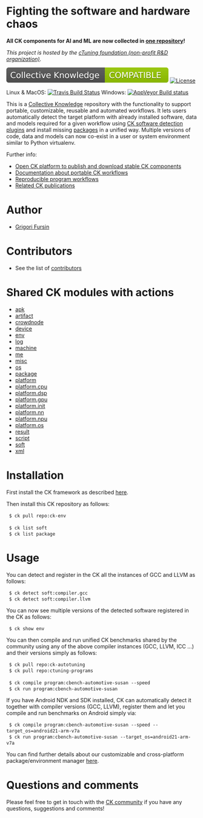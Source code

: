 Fighting the software and hardware chaos
========================================

**All CK components for AI and ML are now collected in [one repository](https://github.com/ctuning/ck-mlops)!**

*This project is hosted by the [cTuning foundation (non-profit R&D organization)](https://cTuning.org).*

[![compatibility](https://github.com/ctuning/ck-guide-images/blob/master/ck-compatible.svg)](https://github.com/ctuning/ck)
[![License](https://img.shields.io/badge/License-BSD%203--Clause-blue.svg)](https://opensource.org/licenses/BSD-3-Clause)

Linux & MacOS: [![Travis Build Status](https://travis-ci.org/ctuning/ck-env.svg?branch=master)](https://travis-ci.org/ctuning/ck-env)
Windows: [![AppVeyor Build status](https://ci.appveyor.com/api/projects/status/github/ctuning/ck-env?branch=master&svg=true)](https://ci.appveyor.com/project/ens-lg4/ck-env)

This is a [Collective Knowledge](https://github.com/ctuning/ck) repository
with the functionality to support portable, customizable, reusable and automated workflows.
It lets users automatically detect the target platform with already installed software, data and models
required for a given workflow using [CK software detection plugins](https://cKnowledge.io/c/soft)
and install missing [packages](https://cKnowledge.io/c/package) in a unified way.
Multiple versions of code, data and models can now co-exist in a user or system environment
similar to Python virtualenv. 

Further info:
* [Open CK platform to publish and download stable CK components](https://cKnowledge.io)
* [Documentation about portable CK workflows](https://github.com/ctuning/ck/wiki/Portable-workflows)
* [Reproducible program workflows](https://cKnowledge.io/c/program)
* [Related CK publications](https://github.com/ctuning/ck/wiki/Publications)

Author
======
* [Grigori Fursin](https://fursin.net)

Contributors
============
* See the list of [contributors](https://github.com/ctuning/ck-env/blob/master/CONTRIBUTIONS)

Shared CK modules with actions
==============================

* [apk](https://cKnowledge.io/c/module/apk)
* [artifact](https://cKnowledge.io/c/module/artifact)
* [crowdnode](https://cKnowledge.io/c/module/crowdnode)
* [device](https://cKnowledge.io/c/module/device)
* [env](https://cKnowledge.io/c/module/env)
* [log](https://cKnowledge.io/c/module/log)
* [machine](https://cKnowledge.io/c/module/machine)
* [me](https://cKnowledge.io/c/module/me)
* [misc](https://cKnowledge.io/c/module/misc)
* [os](https://cKnowledge.io/c/module/os)
* [package](https://cKnowledge.io/c/module/package)
* [platform](https://cKnowledge.io/c/module/platform)
* [platform.cpu](https://cKnowledge.io/c/module/platform.cpu)
* [platform.dsp](https://cKnowledge.io/c/module/platform.dsp)
* [platform.gpu](https://cKnowledge.io/c/module/platform.gpu)
* [platform.init](https://cKnowledge.io/c/module/platform.init)
* [platform.nn](https://cKnowledge.io/c/module/platform.nn)
* [platform.npu](https://cKnowledge.io/c/module/platform.npu)
* [platform.os](https://cKnowledge.io/c/module/platform.os)
* [result](https://cKnowledge.io/c/module/result)
* [script](https://cKnowledge.io/c/module/script)
* [soft](https://cKnowledge.io/c/module/soft)
* [xml](https://cKnowledge.io/c/module/xml)

Installation
============

First install the CK framework as described [here](https://github.com/ctuning/ck#installation).

Then install this CK repository as follows:

```
 $ ck pull repo:ck-env

 $ ck list soft
 $ ck list package

```

Usage
=====

You can detect and register in the CK all the instances of GCC and LLVM as follows:
```
 $ ck detect soft:compiler.gcc
 $ ck detect soft:compiler.llvm
```

You can now see multiple versions of the detected software registered in the CK as follows:
```
 $ ck show env
```

You can then compile and run unified CK benchmarks shared by the community using 
any of the above compiler instances (GCC, LLVM, ICC ...) and their versions simply as follows:

```
 $ ck pull repo:ck-autotuning
 $ ck pull repo:ctuning-programs

 $ ck compile program:cbench-automotive-susan --speed
 $ ck run program:cbench-automotive-susan
```

If you have Android NDK and SDK installed, CK can automatically detect it together with compiler
versions (GCC, LLVM), register them and let you compile and run benchmarks on Android simply via:
```
 $ ck compile program:cbench-automotive-susan --speed --target_os=android21-arm-v7a
 $ ck run program:cbench-automotive-susan --target_os=android21-arm-v7a
```

You can find further details about our customizable and cross-platform package/environment manager
[here](https://github.com/ctuning/ck/wiki/Portable-workflows).


Questions and comments
======================

Please feel free to get in touch with the [CK community](https://github.com/ctuning/ck/wiki/Contacts) 
if you have any questions, suggestions and comments!
